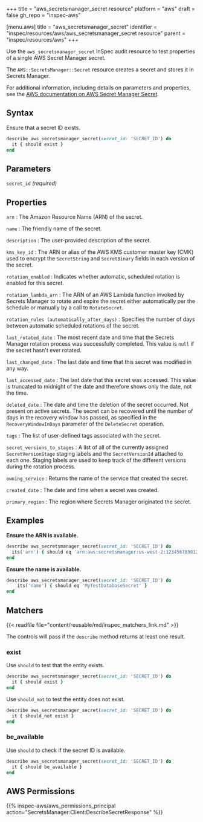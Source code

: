 +++
title = "aws_secretsmanager_secret resource"
platform = "aws"
draft = false
gh_repo = "inspec-aws"

[menu.aws]
title = "aws_secretsmanager_secret"
identifier = "inspec/resources/aws/aws_secretsmanager_secret resource"
parent = "inspec/resources/aws"
+++

Use the `aws_secretsmanager_secret` InSpec audit resource to test properties of a single AWS Secret Manager secret.

The `AWS::SecretsManager::Secret` resource creates a secret and stores it in Secrets Manager.

For additional information, including details on parameters and properties, see the [AWS documentation on AWS Secret Manager Secret](https://docs.aws.amazon.com/AWSCloudFormation/latest/UserGuide/aws-resource-secretsmanager-secret.html).

## Syntax

Ensure that a secret ID exists.

```ruby
describe aws_secretsmanager_secret(secret_id: 'SECRET_ID') do
  it { should exist }
end
```

## Parameters

`secret_id` _(required)_

## Properties

`arn`
: The Amazon Resource Name (ARN) of the secret.

`name`
: The friendly name of the secret.

`description`
: The user-provided description of the secret.

`kms_key_id`
: The ARN or alias of the AWS KMS customer master key (CMK) used to encrypt the `SecretString` and `SecretBinary` fields in each version of the secret.

`rotation_enabled`
: Indicates whether automatic, scheduled rotation is enabled for this secret.

`rotation_lambda_arn`
: The ARN of an AWS Lambda function invoked by Secrets Manager to rotate and expire the secret either automatically per the schedule or manually by a call to `RotateSecret`.

`rotation_rules (automatically_after_days)`
: Specifies the number of days between automatic scheduled rotations of the secret.

`last_rotated_date`
: The most recent date and time that the Secrets Manager rotation process was successfully completed. This value is `null` if the secret hasn't ever rotated.

`last_changed_date`
: The last date and time that this secret was modified in any way.

`last_accessed_date`
: The last date that this secret was accessed. This value is truncated to midnight of the date and therefore shows only the date, not the time.

`deleted_date`
: The date and time the deletion of the secret occurred. Not present on active secrets. The secret can be recovered until the number of days in the recovery window has passed, as specified in the `RecoveryWindowInDays` parameter of the `DeleteSecret` operation.

`tags`
: The list of user-defined tags associated with the secret.

`secret_versions_to_stages`
: A list of all of the currently assigned `SecretVersionStage` staging labels and the `SecretVersionId` attached to each one. Staging labels are used to keep track of the different versions during the rotation process.

`owning_service`
: Returns the name of the service that created the secret.

`created_date`
: The date and time when a secret was created.

`primary_region`
: The region where Secrets Manager originated the secret.

## Examples

**Ensure the ARN is available.**

```ruby
describe aws_secretsmanager_secret(secret_id: 'SECRET_ID') do
  its('arn') { should eq 'arn:aws:secretsmanager:us-west-2:123456789012:secret:MyTestDatabaseSecret-a1b2c3' }
end
```

**Ensure the name is available.**

```ruby
describe aws_secretsmanager_secret(secret_id: 'SECRET_ID') do
    its('name') { should eq 'MyTestDatabaseSecret' }
end
```

## Matchers

{{< readfile file="content/reusable/md/inspec_matchers_link.md" >}}

The controls will pass if the `describe` method returns at least one result.

### exist

Use `should` to test that the entity exists.

```ruby
describe aws_secretsmanager_secret(secret_id: 'SECRET_ID') do
  it { should exist }
end
```

Use `should_not` to test the entity does not exist.

```ruby
describe aws_secretsmanager_secret(secret_id: 'SECRET_ID') do
  it { should_not exist }
end
```

### be_available

Use `should` to check if the secret ID is available.

```ruby
describe aws_secretsmanager_secret(secret_id: 'SECRET_ID') do
  it { should be_available }
end
```

## AWS Permissions

{{% inspec-aws/aws_permissions_principal action="SecretsManager:Client:DescribeSecretResponse" %}}
